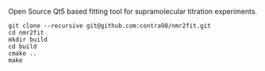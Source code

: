 Open Source Qt5 based fitting tool for supramolecular titration experiments.
```
git clone --recursive git@github.com:contra98/nmr2fit.git
cd nmr2fit
mkdir build
cd build
cmake ..
make
```

